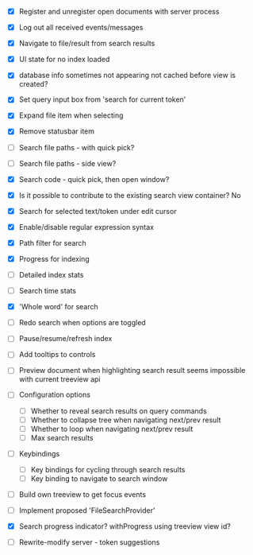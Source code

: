 - [x] Register and unregister open documents with server process 
- [x] Log out all received events/messages 
- [x] Navigate to file/result from search results
- [x] UI state for no index loaded 
- [x] database info sometimes not appearing 
    not cached before view is created?
- [x] Set query input box from 'search for current token'
- [x] Expand file item when selecting
- [x] Remove statusbar item 
- [ ] Search file paths - with quick pick?
- [ ] Search file paths - side view?
- [x] Search code - quick pick, then open window? 
 - [x] Is it possible to contribute to the existing search view container? 
    No
- [x] Search for selected text/token under edit cursor
- [x] Enable/disable regular expression syntax
- [x] Path filter for search 
- [x] Progress for indexing 
- [ ] Detailed index stats
- [ ] Search time stats 
- [x] 'Whole word' for search 
- [ ] Redo search when options are toggled 
- [ ] Pause/resume/refresh index 
- [ ] Add tooltips to controls
- [ ] Preview document when highlighting search result 
    seems impossible with current treeview api 

- [ ] Configuration options
    - [ ] Whether to reveal search results on query commands
    - [ ] Whether to collapse tree when navigating next/prev result
    - [ ] Whether to loop when navigating next/prev result 
    - [ ] Max search results 
- [ ] Keybindings 
    - [ ] Key bindings for cycling through search results 
    - [ ] Key binding to navigate to search window 

- [ ] Build own treeview to get focus events 
- [ ] Implement proposed 'FileSearchProvider' 
- [x] Search progress indicator?
    withProgress using treeview view id?
- [ ] Rewrite-modify server - token suggestions 
